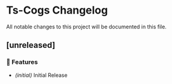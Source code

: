 # Ts-Cogs Changelog

All notable changes to this project will be documented in this file.

## [unreleased]

### 🚀 Features

- *(initial)* Initial Release
